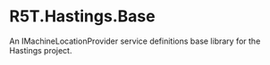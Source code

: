 # R5T.Hastings.Base
An IMachineLocationProvider service definitions base library for the Hastings project.
